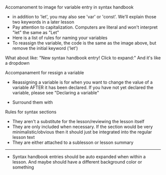 Accomanoment to image for variable entry in syntax handbook

- in addition to 'let', you may also see 'var' or 'const'. We'll explain those two keywords in a later lesson
- Pay attention to capitalization. Computers are literal and won't interpret "let" the same as "Let"
- Here is a list of rules for naming your variables
- To reassign the variable, the code is the same as the image above, but remove the initial keyword ('let')

What about like:
"New syntax handbook entry! Click to expand:" And it's like a dropdown

Accompanament for ressign a variable

- Reassigning a variable is for when you want to change the value of a variable AFTER it has been declared. If you have not yet declared the variable, please see "Declaring a variable"

- Surround them with

Rules for syntax sections

- They aren't a substitute for the lesson/reviewing the lesson itself
- They are only included when necessary. If the section would be very minimalistic/obvious then it should just be integrated into the regular lesson text
- They are either attached to a sublesson or lesson summary

---

- Syntax handbook entries should be auto expanded when within a lesson. And maybe should have a different background color or something
